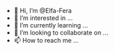 - 👋 Hi, I’m @Elfa-Fera
- 👀 I’m interested in ...
- 🌱 I’m currently learning ...
- 💞️ I’m looking to collaborate on ...
- 📫 How to reach me ...

<!---
Elfa-Fera/Elfa-Fera is a ✨ special ✨ repository because its `README.md` (this file) appears on your GitHub profile.
You can click the Preview link to take a look at your changes.
--->
